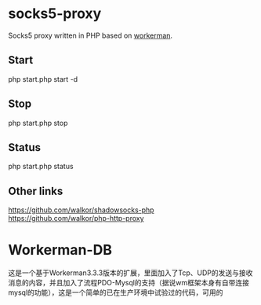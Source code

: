 # socks5-proxy
Socks5 proxy written in PHP based on [workerman](https://github.com/walkor/Workerman).

## Start
php start.php start -d

## Stop
php start.php stop

## Status
php start.php status

## Other links 
https://github.com/walkor/shadowsocks-php  
https://github.com/walkor/php-http-proxy
# Workerman-DB
这是一个基于Workerman3.3.3版本的扩展，里面加入了Tcp、UDP的发送与接收消息的内容，并且加入了流程PDO-Mysql的支持（据说wm框架本身有自带连接mysql的功能），这是一个简单的已在生产环境中试验过的代码，可用的
